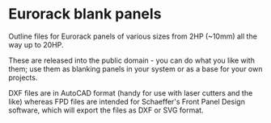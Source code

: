 # Eurorack blank panels

Outline files for Eurorack panels of various sizes from 2HP (~10mm) all the way up to 20HP.

These are released into the public domain - you can do what you like with them; use them as blanking panels in your system or as a base for your own projects.

DXF files are in AutoCAD format (handy for use with laser cutters and the like) whereas FPD files are intended for Schaeffer's Front Panel Design software, which will export the files as DXF or SVG format.
